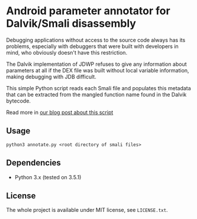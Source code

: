 Android parameter annotator for Dalvik/Smali disassembly
========================================================

Debugging applications without access to the source code always has its
problems, especially with debuggers that were built with developers in
mind, who obviously doesn't have this restriction.

The Dalvik implementation of JDWP refuses to give any information about
parameters at all if the DEX file was built without local variable
information, making debugging with JDB difficult.

This simple Python script reads each Smali file and populates this
metadata that can be extracted from the mangled function name found in
the Dalvik bytecode.

Read more in [our blog post about this script](https://blog.silentsignal.eu/2016/06/16/accessing-local-variables-in-proguarded-android-apps/)

Usage
-----

	python3 annotate.py <root directory of smali files>

Dependencies
------------

 - Python 3.x (tested on 3.5.1)

License
-------

The whole project is available under MIT license, see `LICENSE.txt`.
